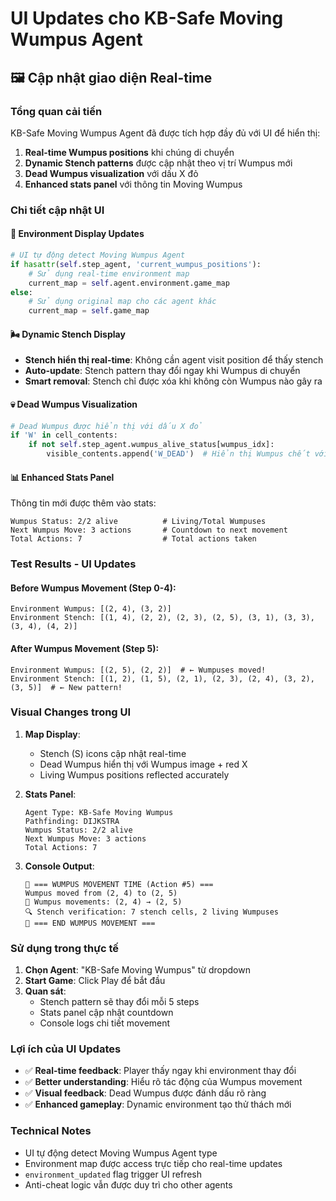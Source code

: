 # UI Updates cho KB-Safe Moving Wumpus Agent

## 🖼️ Cập nhật giao diện Real-time

### Tổng quan cải tiến
KB-Safe Moving Wumpus Agent đã được tích hợp đầy đủ với UI để hiển thị:
1. **Real-time Wumpus positions** khi chúng di chuyển
2. **Dynamic Stench patterns** được cập nhật theo vị trí Wumpus mới
3. **Dead Wumpus visualization** với dấu X đỏ
4. **Enhanced stats panel** với thông tin Moving Wumpus

### Chi tiết cập nhật UI

#### 🎯 Environment Display Updates
```python
# UI tự động detect Moving Wumpus Agent
if hasattr(self.step_agent, 'current_wumpus_positions'):
    # Sử dụng real-time environment map
    current_map = self.agent.environment.game_map
else:
    # Sử dụng original map cho các agent khác
    current_map = self.game_map
```

#### 🌬️ Dynamic Stench Display
- **Stench hiển thị real-time**: Không cần agent visit position để thấy stench
- **Auto-update**: Stench pattern thay đổi ngay khi Wumpus di chuyển
- **Smart removal**: Stench chỉ được xóa khi không còn Wumpus nào gây ra

#### 💀 Dead Wumpus Visualization
```python
# Dead Wumpus được hiển thị với dấu X đỏ
if 'W' in cell_contents:
    if not self.step_agent.wumpus_alive_status[wumpus_idx]:
        visible_contents.append('W_DEAD')  # Hiển thị Wumpus chết với X
```

#### 📊 Enhanced Stats Panel
Thông tin mới được thêm vào stats:
```
Wumpus Status: 2/2 alive          # Living/Total Wumpuses
Next Wumpus Move: 3 actions       # Countdown to next movement
Total Actions: 7                  # Total actions taken
```

### Test Results - UI Updates

#### Before Wumpus Movement (Step 0-4):
```
Environment Wumpus: [(2, 4), (3, 2)]
Environment Stench: [(1, 4), (2, 2), (2, 3), (2, 5), (3, 1), (3, 3), (3, 4), (4, 2)]
```

#### After Wumpus Movement (Step 5):
```
Environment Wumpus: [(2, 5), (2, 2)]  # ← Wumpuses moved!
Environment Stench: [(1, 2), (1, 5), (2, 1), (2, 3), (2, 4), (3, 2), (3, 5)]  # ← New pattern!
```

### Visual Changes trong UI

1. **Map Display**:
   - Stench (S) icons cập nhật real-time
   - Dead Wumpus hiển thị với Wumpus image + red X
   - Living Wumpus positions reflected accurately

2. **Stats Panel**:
   ```
   Agent Type: KB-Safe Moving Wumpus
   Pathfinding: DIJKSTRA
   Wumpus Status: 2/2 alive
   Next Wumpus Move: 3 actions
   Total Actions: 7
   ```

3. **Console Output**:
   ```
   🐺 === WUMPUS MOVEMENT TIME (Action #5) ===
   Wumpus moved from (2, 4) to (2, 5)
   🔄 Wumpus movements: (2, 4) → (2, 5)
   🔍 Stench verification: 7 stench cells, 2 living Wumpuses
   🐺 === END WUMPUS MOVEMENT ===
   ```

### Sử dụng trong thực tế

1. **Chọn Agent**: "KB-Safe Moving Wumpus" từ dropdown
2. **Start Game**: Click Play để bắt đầu
3. **Quan sát**:
   - Stench pattern sẽ thay đổi mỗi 5 steps
   - Stats panel cập nhật countdown
   - Console logs chi tiết movement

### Lợi ích của UI Updates

- ✅ **Real-time feedback**: Player thấy ngay khi environment thay đổi
- ✅ **Better understanding**: Hiểu rõ tác động của Wumpus movement
- ✅ **Visual feedback**: Dead Wumpus được đánh dấu rõ ràng
- ✅ **Enhanced gameplay**: Dynamic environment tạo thử thách mới

### Technical Notes

- UI tự động detect Moving Wumpus Agent type
- Environment map được access trực tiếp cho real-time updates
- `environment_updated` flag trigger UI refresh
- Anti-cheat logic vẫn được duy trì cho other agents
